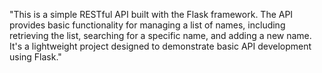 "This is a simple RESTful API built with the Flask framework. The API provides basic functionality for managing a list of names, including retrieving the list, searching for a specific name, and adding a new name. It's a lightweight project designed to demonstrate basic API development using Flask."


